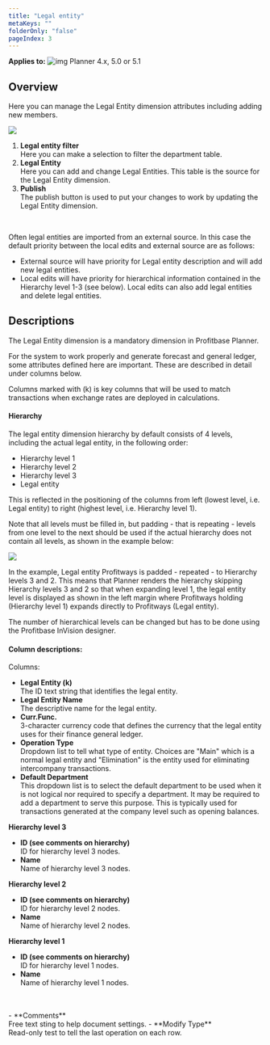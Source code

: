 ```yaml
---
title: "Legal entity"
metaKeys: ""
folderOnly: "false"
pageIndex: 3
---
```


**Applies to:** ![img](https://profitbasedocs.blob.core.windows.net/icons/yes-icon.png) Planner 4.x, 5.0 or 5.1

## Overview
Here you can manage the Legal Entity dimension attributes including adding new members.
<br/>

![](https://profitbasedocs.blob.core.windows.net/plannerimages/dimensions-legal-entity-and-department.jpg)

1. **Legal entity filter**<br/>
Here you can make a selection to filter the department table.
2. **Legal Entity**<br/>
Here you can add and change Legal Entities. This table is the source for the Legal Entity dimension.
3. **Publish**<br/>
The publish button is used to put your changes to work by updating the Legal Entity dimension.
<br/>

Often legal entities are imported from an external source. In this case the default priority between the local edits and external source are as follows:
- External source will have priority for Legal entity description and will add new legal entities.
- Local edits will have priority for hierarchical information contained in the Hierarchy level 1-3 (see below). Local edits can also add legal entities and delete legal entities.

## Descriptions

The Legal Entity dimension is a mandatory dimension in Profitbase Planner.

For the system to work properly and generate forecast and general ledger, some attributes defined here are important. These are described in detail under columns below.

Columns marked with (k) is key columns that will be used to match transactions when exchange rates are deployed in calculations.

#### Hierarchy

The legal entity dimension hierarchy by default consists of 4 levels, including the actual legal entity, in the following order:

- Hierarchy level 1
- Hierarchy level 2
- Hierarchy level 3
- Legal entity

This is reflected in the positioning of the columns from left (lowest level, i.e. Legal entity) to right (highest level, i.e. Hierarchy level 1).

Note that all levels must be filled in, but padding - that is repeating - levels from one level to the next should be used if the actual hierarchy does not contain all levels, as shown in the example below:

![](https://profitbasedocs.blob.core.windows.net/plannerimages/LegalEntityPadding.JPG)

In the example, Legal entity Profitways is padded - repeated - to Hierarchy levels 3 and 2. This means that Planner renders the hierarchy skipping Hierarchy levels 3 and 2 so that when expanding level 1, the legal entity level is displayed as shown in the left margin where Profitways holding (Hierarchy level 1) expands directly to Profitways (Legal entity).

The number of hierarchical levels can be changed but has to be done using the Profitbase InVision designer.

#### Column descriptions:

Columns:

- **Legal Entity (k)**<br/>
The ID text string that identifies the legal entity.
- **Legal Entity Name**<br/>
The descriptive name for the legal entity.
- **Curr.Func.**<br/>
3-character currency code that defines the currency that the legal entity uses for their finance general ledger.
- **Operation Type**<br/>
Dropdown list to tell what type of entity. Choices are "Main" which is a normal legal entity and "Elimination" is the entity used for eliminating intercompany transactions.
- **Default Department**<br/>
This dropdown list is to select the default department to be used when it is not logical nor required to specify a department. It may be required to add a department to serve this purpose. This is typically used for transactions generated at the company level such as opening balances.

**Hierarchy level 3**<br/>

- **ID (see comments on hierarchy)**<br/>
ID for hierarchy level 3 nodes.
- **Name**<br/>
Name of hierarchy level 3 nodes.

**Hierarchy level 2**<br/>

- **ID (see comments on hierarchy)**<br/>
ID for hierarchy level 2 nodes.
- **Name**<br/>
Name of hierarchy level 2 nodes.

**Hierarchy level 1**<br/>

- **ID (see comments on hierarchy)**<br/>
ID for hierarchy level 1 nodes.
- **Name**<br/>
Name of hierarchy level 1 nodes.
<br/>
<br/>
- **Comments**<br/>
Free text sting to help document settings.
- **Modify Type**<br/>
Read-only test to tell the last operation on each row.
<br/>

